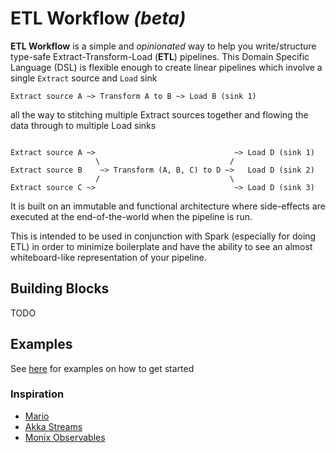# ETL Workflow _(beta)_ #

**ETL Workflow** is a simple and *opinionated* way to help you write/structure type-safe Extract-Transform-Load (**ETL**) 
pipelines. This Domain Specific Language (DSL) is flexible enough to create linear pipelines which involve a single 
`Extract` source and `Load` sink 

```
Extract source A ~> Transform A to B ~> Load B (sink 1)
```

all the way to stitching multiple Extract sources together and flowing the data through to multiple Load sinks

```

Extract source A ~>                               ~> Load D (sink 1)
                   \                             /
Extract source B    ~> Transform (A, B, C) to D ~>   Load D (sink 2)
                   /                             \
Extract source C ~>                               ~> Load D (sink 3)

``` 

It is built on an immutable and functional architecture where side-effects are executed at the end-of-the-world when the 
pipeline is run. 

This is intended to be used in conjunction with Spark (especially for doing ETL) in order to minimize boilerplate and 
have the ability to see an almost whiteboard-like representation of your pipeline.

## Building Blocks ##

TODO

## Examples ##
See [here](src/main/tut/Examples.md) for examples on how to get started

### Inspiration ###

- [Mario](https://github.com/intentmedia/mario)
- [Akka Streams](https://doc.akka.io/docs/akka/2.5/stream/index.html)
- [Monix Observables](https://monix.io)